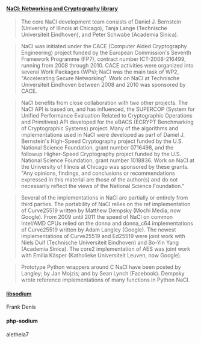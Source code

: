 #### [NaCl: Networking and Cryptography library](http://nacl.cr.yp.to/index.html)

> The core NaCl development team consists of Daniel J. Bernstein (University of Illinois at Chicago), Tanja Lange (Technische Universiteit Eindhoven), and Peter Schwabe (Academia Sinica).

> NaCl was initiated under the CACE (Computer Aided Cryptography Engineering) project funded by the European Commission's Seventh Framework Programme (FP7), contract number ICT-2008-216499, running from 2008 through 2010. CACE activities were organized into several Work Packages (WPs); NaCl was the main task of WP2, "Accelerating Secure Networking". Work on NaCl at Technische Universiteit Eindhoven between 2008 and 2010 was sponsored by CACE.

> NaCl benefits from close collaboration with two other projects. The NaCl API is based on, and has influenced, the SUPERCOP (System for Unified Performance Evaluation Related to Cryptographic Operations and Primitives) API developed for the eBACS (ECRYPT Benchmarking of Cryptographic Systems) project. Many of the algorithms and implementations used in NaCl were developed as part of Daniel J. Bernstein's High-Speed Cryptography project funded by the U.S. National Science Foundation, grant number 0716498, and the followup Higher-Speed Cryptography project funded by the U.S. National Science Foundation, grant number 1018836. Work on NaCl at the University of Illinois at Chicago was sponsored by these grants. "Any opinions, findings, and conclusions or recommendations expressed in this material are those of the author(s) and do not necessarily reflect the views of the National Science Foundation."

> Several of the implementations in NaCl are partially or entirely from third parties. The portability of NaCl relies on the ref implementation of Curve25519 written by Matthew Dempsky (Mochi Media, now Google). From 2009 until 2011 the speed of NaCl on common Intel/AMD CPUs relied on the donna and donna_c64 implementations of Curve25519 written by Adam Langley (Google). The newest implementations of Curve25519 and Ed25519 were joint work with Niels Duif (Technische Universiteit Eindhoven) and Bo-Yin Yang (Academia Sinica). The core2 implementation of AES was joint work with Emilia Käsper (Katholieke Universiteit Leuven, now Google).

> Prototype Python wrappers around C NaCl have been posted by Langley; by Jan Mojzis; and by Sean Lynch (Facebook). Dempsky wrote reference implementations of many functions in Python NaCl. 

#### [libsodium](https://github.com/jedisct1/libsodium.git) 
Frank Denis

#### php-sodium
aletheia7
